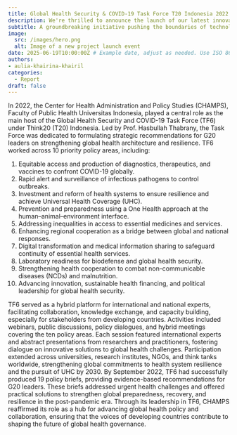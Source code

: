 ```yaml
---
title: Global Health Security & COVID-19 Task Force T20 Indonesia 2022
description: We're thrilled to announce the launch of our latest innovative project, set to revolutionize the industry.
subtitle: A groundbreaking initiative pushing the boundaries of technology.
image:
  src: /images/hero.png
  alt: Image of a new project launch event
date: 2025-06-19T10:00:00Z # Example date, adjust as needed. Use ISO 8601 format.
authors:
- aulia-khairina-khairil
categories:
  - Report
draft: false
---
```


In 2022, the Center for Health Administration and Policy Studies (CHAMPS), Faculty of Public Health Universitas Indonesia, played a central role as the main host of the Global Health Security and COVID-19 Task Force (TF6) under Think20 (T20) Indonesia. Led by Prof. Hasbullah Thabrany, the Task Force was dedicated to formulating strategic recommendations for G20 leaders on strengthening global health architecture and resilience.
TF6 worked across 10 priority policy areas, including:
1. Equitable access and production of diagnostics, therapeutics, and vaccines to confront COVID-19 globally.
2. Rapid alert and surveillance of infectious pathogens to control outbreaks.
3. Investment and reform of health systems to ensure resilience and achieve Universal Health Coverage (UHC).
4. Prevention and preparedness using a One Health approach at the human–animal–environment interface.
5. Addressing inequalities in access to essential medicines and services.
6. Enhancing regional cooperation as a bridge between global and national responses.
7. Digital transformation and medical information sharing to safeguard continuity of essential health services.
8. Laboratory readiness for biodefense and global health security.
9. Strengthening health cooperation to combat non-communicable diseases (NCDs) and malnutrition.
10. Advancing innovation, sustainable health financing, and political leadership for global health security.

TF6 served as a hybrid platform for international and national experts, facilitating collaboration, knowledge exchange, and capacity building, especially for stakeholders from developing countries. Activities included webinars, public discussions, policy dialogues, and hybrid meetings covering the ten policy areas.
Each session featured international experts and abstract presentations from researchers and practitioners, fostering dialogue on innovative solutions to global health challenges. Participation extended across universities, research institutes, NGOs, and think tanks worldwide, strengthening global commitments to health system resilience and the pursuit of UHC by 2030.
By September 2022, TF6 had successfully produced 19 policy briefs, providing evidence-based recommendations for G20 leaders. These briefs addressed urgent health challenges and offered practical solutions to strengthen global preparedness, recovery, and resilience in the post-pandemic era.
Through its leadership in TF6, CHAMPS reaffirmed its role as a hub for advancing global health policy and collaboration, ensuring that the voices of developing countries contribute to shaping the future of global health governance.

